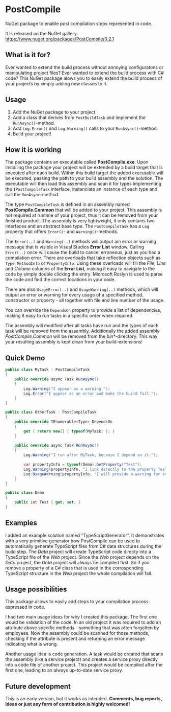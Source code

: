 PostCompile
===========

NuGet package to enable post compilation steps represented in code.

It is released on the NuGet gallery: https://www.nuget.org/packages/PostCompile/0.2.1


What is it for?
---------------

Ever wanted to extend the build process without annoying configuratons or manipulating project files? Ever wanted to extend the build process with C# code? This NuGet package alows you to easily extend the build process of your projects by simply adding new classes to it.


Usage
-----

1. Add the NuGet package to your project.
2. Add a class that derives from `PostBuildTask` and implement the `RunAsync()`-method.
3. Add `Log.Error()` and `Log.Warning()` calls to your `RunAsync()`-method.
3. Build your project!


How it is working
-----------------

The package contains an executable called **PostCompile.exe**. Upon installing the package your project will be extended by a build target that is executed after each build. Within this build target the added executable will be executed, passing the path to your build assembly and the solution. The executable will then load this assembly and scan it for types implementing the `IPostCompileTask` interface, instanciate an instance of each type and call the `RunAsync`-method.

The type `PostCompileTask` is defined in an assembly named __PostCompile.Common__ that will be added to your project. This assembly is not required at runtime of your project, thus it can be removed from your finished product. The assembly is very lightweight, it only contains two interfaces and an abstract base type. The `PostCompileTask` has a `Log` property that offers `Error()`- and `Warning()`-methods.

The `Error(..)` and `Warning(..)` methods will output am error or warning message that is visible in Visual Studios **Error List** window. Calling `Error(..)` once will cause the build to cancel erroneous, just as you had a compilation error. There are overloads that take reflection objects such as `Type`, `MethodInfo` or `PropertyInfo`. Using these overloads will fill the *File*, *Line* and *Column* columns of the **Error List**, making it easy to navigate to the code by simply double clicking the entry. Microsoft Roslyn is used to parse the code and find the correct locations in your code.

There are also `UsageError(..)` and `UsageWarning(..)` methods, which will output an error or warning for every usage of a specified method, constructor or property - all together with file and line number of the usage.

You can override the `DependsOn` property to provide a list of dependencies, making it easy to run tasks in a specific order when required.

The assembly will modified after all tasks have run and the types of each task will be removed from the assembly. Additionally the added assembly *PostCompile.Common*  will be removed from the *bin**-directory. This way your resulting assembly is kept clean from your build-extensions!

Quick Demo
----------

```C#
public class MyTask : PostCompileTask
{
    public override async Task RunAsync()
    {
        Log.Warning("I appear as a warning.");
        Log.Error("I appear as an error and make the build fail.");
    }
}

public class OtherTask : PostCompileTask
{
	public override IEnumerable<Type> DependsOn
    {
    	get { return new[] { typeof(MyTask) }; }
    }
	
    public override async Task RunAsync()
    {
    	Log.Warning("I run after MyTask, because I depend on it.");
        
        var propertyInfo = typeof(Demo).GetProperty("Test");
        Log.Warning(propertyInfo, "I link directly to the property Test of the Demo class.");
        Log.UsageWarning(propertyInfo, "I will provide a warning for every usage of the property Test.");
    }
}

public class Demo
{
	public int Test { get; set; }
}
```

Examples
--------

I added an example solution named "TypeScriptGenerator". It demonstrates with a very primitive generator how PostCompile can be used to automatically generate TypeScript files from C# data structures during the build step. The *Data* project will create TypeScript code directy into a TypeScript file of the *Web* project. Since the *Web* project depends on the *Data* project, the *Data* project will always be compiled first. So if you remove a property of a C# class that is used in the corrosponding TypeScript structure in the *Web* project the whole compilation will fail.

Usage possibilities
-------------------

This package allows to easily add steps to your compilation process expressed in code.

I had two main usage ideas for why I created this package. The first one would be validation of the code. In an old project it was required to add an attribute above specific methods - something that was often forgotten by employees. Now the assembly could be scanned for those methods, checking if the attribute is present and returning an error message indicating what is wrong.

Another usage idea is code generation. A task would be created that scans the assembly (like a service project) and creates a service proxy directly into a code file of another project. This project would be compiled after the first one, leading to an always up-to-date service proxy.


Future development
------------------

This is an early version, but it works as intended. __Comments, bug reports, ideas or just any form of contribution is highly welcomed!__
